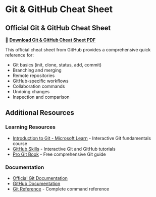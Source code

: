 # Git & GitHub Cheat Sheet

## Official Git & GitHub Cheat Sheet

📄 **[Download Git & GitHub Cheat Sheet PDF](https://training.github.com/downloads/github-git-cheat-sheet.pdf)**

This official cheat sheet from GitHub provides a comprehensive quick reference for:

- Git basics (init, clone, status, add, commit)
- Branching and merging
- Remote repositories
- GitHub-specific workflows
- Collaboration commands
- Undoing changes
- Inspection and comparison

## Additional Resources

### Learning Resources
- [Introduction to Git - Microsoft Learn](https://learn.microsoft.com/en-us/training/modules/intro-to-git/) - Interactive Git fundamentals course
- [GitHub Skills](https://skills.github.com/) - Interactive Git and GitHub tutorials
- [Pro Git Book](https://git-scm.com/book) - Free comprehensive Git guide

### Documentation
- [Official Git Documentation](https://git-scm.com/doc)
- [GitHub Documentation](https://docs.github.com/)
- [Git Reference](https://git-scm.com/docs) - Complete command reference